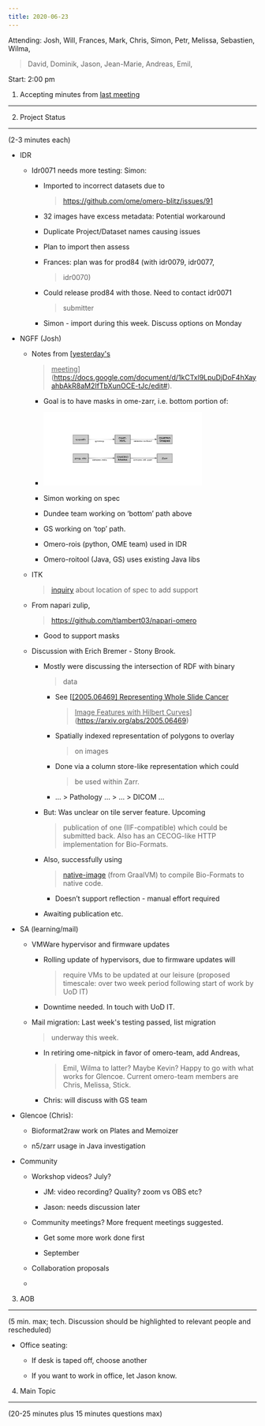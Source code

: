 ```yaml
---
title: 2020-06-23
---
```


Attending: Josh, Will, Frances, Mark, Chris, Simon, Petr, Melissa,
Sebastien, Wilma,

> David, Dominik, Jason, Jean-Marie, Andreas, Emil,

Start: 2:00 pm

1. Accepting minutes from [<u>last meeting</u>](https://drive.google.com/open?id=0B9Xg53EhqUycZEVHclBwRHNFRGM)
--------------------------------------------------------------------------------------------------------------

2. Project Status
-----------------

(2-3 minutes each)

-   IDR

    -   Idr0071 needs more testing: Simon:

        -   Imported to incorrect datasets due to
            > [<u>https://github.com/ome/omero-blitz/issues/91</u>](https://github.com/ome/omero-blitz/issues/91)

        -   32 images have excess metadata: Potential workaround

        -   Duplicate Project/Dataset names causing issues

        -   Plan to import then assess

        -   Frances: plan was for prod84 (with idr0079, idr0077,
            > idr0070)

        -   Could release prod84 with those. Need to contact idr0071
            > submitter

        -   Simon - import during this week. Discuss options on Monday

-   NGFF (Josh)

    -   Notes from [<u>yesterday's
        > meeting</u>](https://docs.google.com/document/d/1kCTxl9LpuDjDoF4hXayahbAkR8aM2IfTbXunOCE-tJc/edit#).

        -   Goal is to have masks in ome-zarr, i.e. bottom portion of:

        -   <img src="../images/2020-06-23-image1.png" style="width:3.34896in;height:1.55926in" />

        -   Simon working on spec

        -   Dundee team working on ‘bottom’ path above

        -   GS working on ‘top’ path.

        -   Omero-rois (python, OME team) used in IDR

        -   Omero-roitool (Java, GS) uses existing Java libs

    -   ITK
        > [<u>inquiry</u>](https://github.com/Kitware/itk-vtk-viewer/issues/315)
        > about location of spec to add support

    -   From napari zulip,
        > [<u>https://github.com/tlambert03/napari-omero</u>](https://github.com/tlambert03/napari-omero)

        -   Good to support masks

    -   Discussion with Erich Bremer - Stony Brook.

        -   Mostly were discussing the intersection of RDF with binary
            > data

            -   See [<u>\[2005.06469\] Representing Whole Slide Cancer
                > Image Features with Hilbert
                > Curves</u>](https://arxiv.org/abs/2005.06469)

            -   Spatially indexed representation of polygons to overlay
                > on images

            -   Done via a column store-like representation which could
                > be used within Zarr.

            -   … &gt; Pathology … &gt; … &gt; DICOM …

        -   But: Was unclear on tile server feature. Upcoming
            > publication of one (IIF-compatible) which could be
            > submitted back. Also has an CECOG-like HTTP implementation
            > for Bio-Formats.

        -   Also, successfully using
            > [<u>native-image</u>](https://www.graalvm.org/docs/reference-manual/native-image/)
            > (from GraalVM) to compile Bio-Formats to native code.

            -   Doesn’t support reflection - manual effort required

        -   Awaiting publication etc.

-   SA (learning/mail)

    -   VMWare hypervisor and firmware updates

        -   Rolling update of hypervisors, due to firmware updates will
            > require VMs to be updated at our leisure (proposed
            > timescale: over two week period following start of work by
            > UoD IT)

        -   Downtime needed. In touch with UoD IT.

    -   Mail migration: Last week's testing passed, list migration
        > underway this week.

        -   In retiring ome-nitpick in favor of omero-team, add Andreas,
            > Emil, Wilma to latter? Maybe Kevin? Happy to go with what
            > works for Glencoe. Current omero-team members are Chris,
            > Melissa, Stick.

        -   Chris: will discuss with GS team

-   Glencoe (Chris):

    -   Bioformat2raw work on Plates and Memoizer

    -   n5/zarr usage in Java investigation

-   Community

    -   Workshop videos? July?

        -   JM: video recording? Quality? zoom vs OBS etc?

        -   Jason: needs discussion later

    -   Community meetings? More frequent meetings suggested.

        -   Get some more work done first

        -   September

    -   Collaboration proposals

    -   

3. AOB
------

(5 min. max; tech. Discussion should be highlighted to relevant people
and rescheduled)

-   Office seating:

    -   If desk is taped off, choose another

    -   If you want to work in office, let Jason know.

4. Main Topic
-------------

(20-25 minutes plus 15 minutes questions max)
